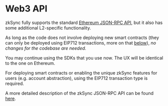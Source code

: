 # Web3 API

zkSync fully supports the standard [Ethereum JSON-RPC API](https://eth.wiki/json-rpc/API), but it also has some additional L2-specific functionality.

As long as the code does not involve deploying new smart contracts (they can only be deployed using EIP712 transactions, more on that [below](../../api/api.md#eip712)), _no changes for the codebase are needed._

You may continue using the SDKs that you use now. The UX will be identical to the one on Ethereum.

For deploying smart contracts or enabling the unique zkSync features for users (e.g. account abstraction), using the EIP712 transaction type is required.

A more detailed description of the zkSync JSON-RPC API can be found [here](../../api/api).
